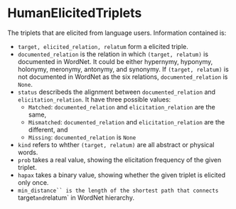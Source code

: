 # HumanElicitedTriplets
The triplets that are elicited from language users.
Information contained is:
-  `target, elicited_relation, relatum` form a elicited triple.
-  `documented_relation` is the relation in which `(target, relatum)` is documented in WordNet. It could be either hypernymy, hyponymy, holonymy, meronymy, antonymy, and synonymy. If `(target, relatum)` is not documented in WordNet as the six relations, `documented_relation` is `None`.
-   `status` describeds the alignment between `documented_relation` and `elicitation_relation`. It have three possible values:
    - `Matched`: `documented_relation` and `elicitation_relation` are the same,
    - `Mismatched`: `documented_relation` and `elicitation_relation` are the different, and
    - `Missing`: `documented_relation` is `None`
-  `kind` refers to whther `(target, relatum)` are all abstract or physical words.
-  `prob` takes a real value, showing the elicitation frequency of the given triplet.
-  `hapax` takes a binary value, showing whether the given triplet is elicited only once.
-  `min_distance`` is the length of the shortest path that connects `target` and `relatum` in WordNet hierarchy.
